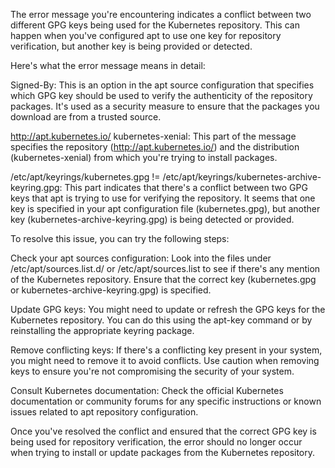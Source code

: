 
The error message you're encountering indicates a conflict between two different GPG keys being used for the Kubernetes repository. This can happen when you've configured apt to use one key for repository verification, but another key is being provided or detected.

Here's what the error message means in detail:

Signed-By: This is an option in the apt source configuration that specifies which GPG key should be used to verify the authenticity of the repository packages. It's used as a security measure to ensure that the packages you download are from a trusted source.

http://apt.kubernetes.io/ kubernetes-xenial: This part of the message specifies the repository (http://apt.kubernetes.io/) and the distribution (kubernetes-xenial) from which you're trying to install packages.

/etc/apt/keyrings/kubernetes.gpg != /etc/apt/keyrings/kubernetes-archive-keyring.gpg: This part indicates that there's a conflict between two GPG keys that apt is trying to use for verifying the repository. It seems that one key is specified in your apt configuration file (kubernetes.gpg), but another key (kubernetes-archive-keyring.gpg) is being detected or provided.

To resolve this issue, you can try the following steps:

Check your apt sources configuration: Look into the files under /etc/apt/sources.list.d/ or /etc/apt/sources.list to see if there's any mention of the Kubernetes repository. Ensure that the correct key (kubernetes.gpg or kubernetes-archive-keyring.gpg) is specified.

Update GPG keys: You might need to update or refresh the GPG keys for the Kubernetes repository. You can do this using the apt-key command or by reinstalling the appropriate keyring package.

Remove conflicting keys: If there's a conflicting key present in your system, you might need to remove it to avoid conflicts. Use caution when removing keys to ensure you're not compromising the security of your system.

Consult Kubernetes documentation: Check the official Kubernetes documentation or community forums for any specific instructions or known issues related to apt repository configuration.

Once you've resolved the conflict and ensured that the correct GPG key is being used for repository verification, the error should no longer occur when trying to install or update packages from the Kubernetes repository.

